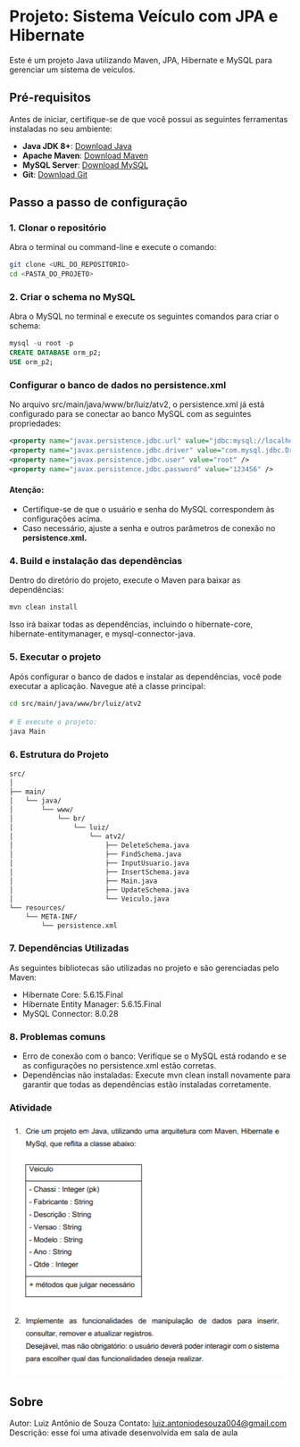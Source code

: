 # Projeto: Sistema Veículo com JPA e Hibernate

Este é um projeto Java utilizando Maven, JPA, Hibernate e MySQL para gerenciar um sistema de veículos.

## Pré-requisitos

Antes de iniciar, certifique-se de que você possui as seguintes ferramentas instaladas no seu ambiente:

- **Java JDK 8+**: [Download Java](https://www.oracle.com/java/technologies/javase-downloads.html)
- **Apache Maven**: [Download Maven](https://maven.apache.org/download.cgi)
- **MySQL Server**: [Download MySQL](https://dev.mysql.com/downloads/)
- **Git**: [Download Git](https://git-scm.com/downloads)

## Passo a passo de configuração

### 1. Clonar o repositório

Abra o terminal ou command-line e execute o comando:

```bash
git clone <URL_DO_REPOSITORIO>
cd <PASTA_DO_PROJETO>
```

### 2. Criar o schema no MySQL

Abra o MySQL no terminal e execute os seguintes comandos para criar o schema:

```sql
mysql -u root -p
CREATE DATABASE orm_p2;
USE orm_p2;
```

### Configurar o banco de dados no **persistence.xml**

No arquivo src/main/java/www/br/luiz/atv2, o persistence.xml já está configurado para se conectar ao banco MySQL com as seguintes propriedades:

```xml
<property name="javax.persistence.jdbc.url" value="jdbc:mysql://localhost/orm_p2?useSSL=false&amp;serverTimezone=UTC" />
<property name="javax.persistence.jdbc.driver" value="com.mysql.jdbc.Driver" />
<property name="javax.persistence.jdbc.user" value="root" />
<property name="javax.persistence.jdbc.password" value="123456" />
```

#### Atenção:

- Certifique-se de que o usuário e senha do MySQL correspondem às configurações acima.
- Caso necessário, ajuste a senha e outros parâmetros de conexão no **persistence.xml.**

### 4. Build e instalação das dependências

Dentro do diretório do projeto, execute o Maven para baixar as dependências:

```bash
mvn clean install
```
Isso irá baixar todas as dependências, incluindo o hibernate-core, hibernate-entitymanager, e mysql-connector-java.

### 5. Executar o projeto

Após configurar o banco de dados e instalar as dependências, você pode executar a aplicação. Navegue até a classe principal:

```bash
cd src/main/java/www/br/luiz/atv2

# E execute o projeto:
java Main
```

### 6. Estrutura do Projeto

```plaintext
src/
│
├── main/
│   └── java/
│       └── www/
│           └── br/
│               └── luiz/
│                   └── atv2/
│                       ├── DeleteSchema.java
│                       ├── FindSchema.java
│                       ├── InputUsuario.java
│                       ├── InsertSchema.java
│                       ├── Main.java
│                       ├── UpdateSchema.java
│                       └── Veiculo.java
└── resources/
    └── META-INF/
        └── persistence.xml
```

### 7. Dependências Utilizadas

As seguintes bibliotecas são utilizadas no projeto e são gerenciadas pelo Maven:
- Hibernate Core: 5.6.15.Final
- Hibernate Entity Manager: 5.6.15.Final
- MySQL Connector: 8.0.28

### 8. Problemas comuns
- Erro de conexão com o banco: Verifique se o MySQL está rodando e se as configurações no persistence.xml estão corretas.
- Dependências não instaladas: Execute mvn clean install novamente para garantir que todas as dependências estão instaladas corretamente.

### Atividade
![alt text](image.png)

## Sobre
Autor: Luiz Antônio de Souza
Contato: luiz.antoniodesouza004@gmail.com
Descrição: esse foi uma ativade desenvolvida em sala de aula
